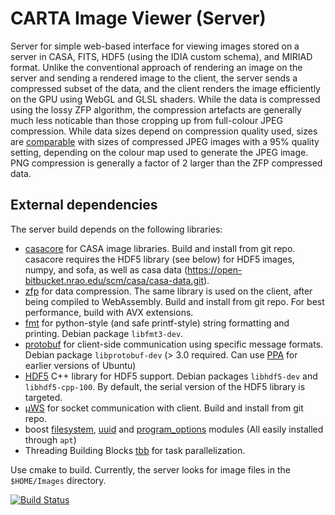 # CARTA Image Viewer (Server)
Server for simple web-based interface for viewing images stored on a server in CASA, FITS, HDF5 (using the IDIA custom schema), and MIRIAD format. Unlike the conventional approach of rendering an image on the server and sending a rendered image to the client, the server sends a compressed subset of the data, and the client renders the image efficiently on the GPU using WebGL and GLSL shaders. While the data is compressed using the lossy ZFP algorithm, the compression artefacts are generally much less noticable than those cropping up from full-colour JPEG compression. While data sizes depend on compression quality used, sizes are [comparable](https://docs.google.com/spreadsheets/d/1lp1687TL0bYmbM3jGyjuPd9dYZnrAYGnLIQXWVpnmS0/edit?usp=sharing) with sizes of compressed JPEG images with a 95% quality setting, depending on the colour map used to generate the JPEG image. PNG compression is generally a factor of 2 larger than the ZFP compressed data.

## External dependencies
The server build depends on the following libraries: 
* [casacore](https://github.com/casacore/casacore) for CASA image libraries. Build and install from git repo.  casacore requires the HDF5 library (see below) for HDF5 images, numpy, and sofa, as well as casa data (https://open-bitbucket.nrao.edu/scm/casa/casa-data.git).
* [zfp](https://github.com/LLNL/zfp) for data compression. The same library is used on the client, after being compiled to WebAssembly. Build and install from git repo. For best performance, build with AVX extensions. 
* [fmt](https://github.com/fmtlib/fmt) for python-style (and safe printf-style) string formatting and printing. Debian package `libfmt3-dev`. 
* [protobuf](https://developers.google.com/protocol-buffers) for client-side communication using specific message formats. Debian package `libprotobuf-dev` (> 3.0 required. Can use [PPA](https://launchpad.net/~maarten-fonville/+archive/ubuntu/protobuf) for earlier versions of Ubuntu) 
* [HDF5](https://support.hdfgroup.org/HDF5/) C++ library for HDF5 support. Debian packages `libhdf5-dev` and `libhdf5-cpp-100`. By default, the serial version of the HDF5 library is targeted.
* [µWS](https://github.com/uNetworking/uWebSockets) for socket communication with client. Build and install from git repo.
* boost [filesystem](https://www.boost.org/doc/libs/release/libs/filesystem), [uuid](http://www.boost.org/doc/libs/release/libs/uuid) and [program_options](http://www.boost.org/doc/libs/release/libs/program_options) modules (All easily installed through `apt`)
* Threading Building Blocks [tbb](https://www.threadingbuildingblocks.org/download) for task parallelization.

Use cmake to build. Currently, the server looks for image files in the `$HOME/Images` directory.

[![Build Status](http://acdc0.asiaa.sinica.edu.tw:47565/job/nrao-carta-backend/badge/icon)](http://acdc0.asiaa.sinica.edu.tw:47565/job/nrao-carta-backend) 
